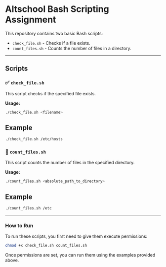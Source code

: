 # Altschool Bash Scripting Assignment

This repository contains two basic Bash scripts:

* `check_file.sh` - Checks if a file exists.
* `count_files.sh` - Counts the number of files in a directory.

---

## Scripts

### ✅ `check_file.sh`

This script checks if the specified file exists.

**Usage:**

```bash
./check_file.sh <filename>
```

## Example
```bash
./check_file.sh /etc/hosts
```

### 📄 `count_files.sh`

This script counts the number of files in the specified directory.

**Usage:**

```bash
./count_files.sh <absolute_path_to_directory>
```

## Example
```bash
./count_files.sh /etc
```
---

### How to Run

To run these scripts, you first need to give them execute permissions:

```bash
chmod +x check_file.sh count_files.sh
```

Once permissions are set, you can run them using the examples provided above.
